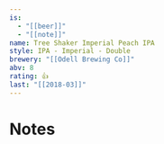 ```yaml
---
is:
  - "[[beer]]"
  - "[[note]]"
name: Tree Shaker Imperial Peach IPA
style: IPA - Imperial - Double
brewery: "[[Odell Brewing Co]]"
abv: 8
rating: 👍
last: "[[2018-03]]"
---
```

# Notes

